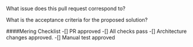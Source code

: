 What issue does this pull request correspond to?

What is the acceptance criteria for the proposed solution?

####Mering Checklist
-[] PR approved
-[] All checks pass
-[] Architecture changes approved.
-[] Manual test approved